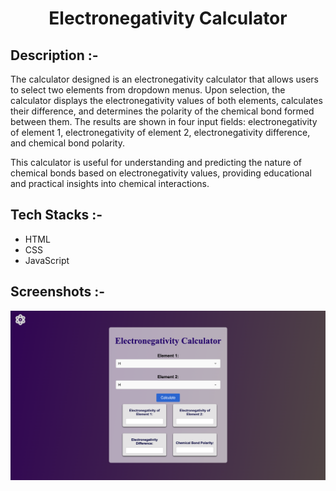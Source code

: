 # <p align="center">Electronegativity Calculator</p>

## Description :-

The calculator designed is an electronegativity calculator that allows users to select two elements from dropdown menus. Upon selection, the calculator displays the electronegativity values of both elements, calculates their difference, and determines the polarity of the chemical bond formed between them. The results are shown in four input fields: electronegativity of element 1, electronegativity of element 2, electronegativity difference, and chemical bond polarity.

This calculator is useful for understanding and predicting the nature of chemical bonds based on electronegativity values, providing educational and practical insights into chemical interactions.

## Tech Stacks :-

- HTML
- CSS
- JavaScript

## Screenshots :-

![image](./assets/screenshot.png)
